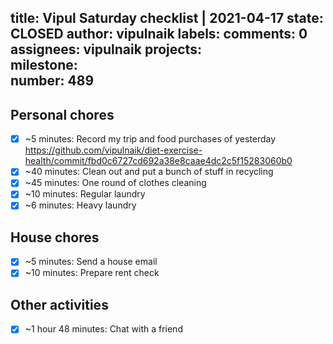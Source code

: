 title:	Vipul Saturday checklist | 2021-04-17
state:	CLOSED
author:	vipulnaik
labels:	
comments:	0
assignees:	vipulnaik
projects:	
milestone:	
number:	489
--
## Personal chores

- [x] ~5 minutes: Record my trip and food purchases of yesterday https://github.com/vipulnaik/diet-exercise-health/commit/fbd0c6727cd692a38e8caae4dc2c5f15283060b0
- [x] ~40 minutes: Clean out and put a bunch of stuff in recycling
- [x] ~45 minutes: One round of clothes cleaning 
- [x] ~10 minutes: Regular laundry
- [x] ~6 minutes: Heavy laundry

## House chores

- [x] ~5 minutes: Send a house email
- [x] ~10 minutes: Prepare rent check 

## Other activities

- [x] ~1 hour 48 minutes: Chat with a friend
